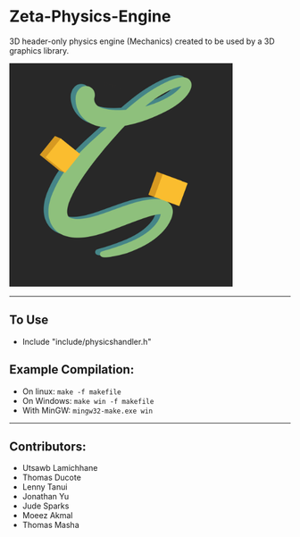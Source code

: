 # **Zeta-Physics-Engine**

3D header-only physics engine (Mechanics) created to be used by a 3D graphics library.

<img src="ZetaLogo.png" width="400" height="400"/>

___

## To Use
* Include "include/physicshandler.h"

## Example Compilation:
* On linux: `make -f makefile`
* On Windows: `make win -f makefile`
* With MinGW: `mingw32-make.exe win`

___

## Contributors:
 * Utsawb Lamichhane
 * Thomas Ducote
 * Lenny Tanui
 * Jonathan Yu
 * Jude Sparks
 * Moeez Akmal
 * Thomas Masha
